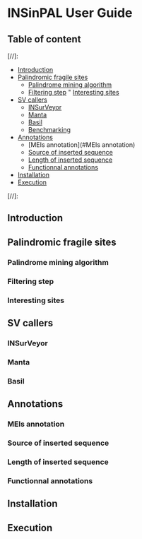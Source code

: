 INSinPAL User Guide
===================

## Table of content

[//]:

* [Introduction](#Introduction)
* [Palindromic fragile sites](#Palidromicfragilesites)
  * [Palindrome mining algorithm](#Palindromeminingalgorithm)
  * [Filtering step](#Filteringstep)
  " [Interesting sites](#Interestingsites)
* [SV callers](#Svcallers)
  * [INSurVeyor](#Insurveyor)
  * [Manta](#Manta)
  * [Basil](#Basil)
  * [Benchmarking](#Benchmarking)
* [Annotations](#Annotations)
  * [MEIs annotation](#MEIs annotation)
  * [Source of inserted sequence](#Sourceofinsertedsequence)
  * [Length of inserted sequence](#Lengthofinsertedsequence)
  * [Functionnal annotations](#Functionalannotations)
* [Installation](#Installation)  
* [Execution](#Execution)

[//]:


## Introduction


## Palindromic fragile sites

### Palindrome mining algorithm

### Filtering step

### Interesting sites


## SV callers

### INSurVeyor

### Manta

### Basil


## Annotations

### MEIs annotation

### Source of inserted sequence

### Length of inserted sequence

### Functionnal annotations


## Installation


## Execution
